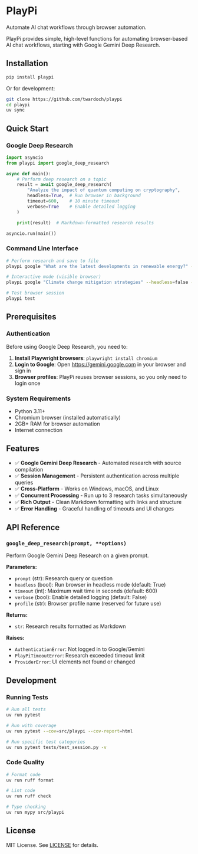 # PlayPi

Automate AI chat workflows through browser automation.

PlayPi provides simple, high-level functions for automating browser-based AI chat workflows, starting with Google Gemini Deep Research.

## Installation

```bash
pip install playpi
```

Or for development:

```bash
git clone https://github.com/twardoch/playpi
cd playpi
uv sync
```

## Quick Start

### Google Deep Research

```python
import asyncio
from playpi import google_deep_research

async def main():
    # Perform deep research on a topic
    result = await google_deep_research(
        "Analyze the impact of quantum computing on cryptography",
        headless=True,  # Run browser in background
        timeout=600,    # 10 minute timeout
        verbose=True    # Enable detailed logging
    )

    print(result)  # Markdown-formatted research results

asyncio.run(main())
```

### Command Line Interface

```bash
# Perform research and save to file
playpi google "What are the latest developments in renewable energy?" --output research.md

# Interactive mode (visible browser)
playpi google "Climate change mitigation strategies" --headless=false --verbose

# Test browser session
playpi test
```

## Prerequisites

### Authentication

Before using Google Deep Research, you need to:

1. **Install Playwright browsers**: `playwright install chromium`
2. **Login to Google**: Open https://gemini.google.com in your browser and sign in
3. **Browser profiles**: PlayPi reuses browser sessions, so you only need to login once

### System Requirements

- Python 3.11+
- Chromium browser (installed automatically)
- 2GB+ RAM for browser automation
- Internet connection

## Features

- ✅ **Google Gemini Deep Research** - Automated research with source compilation
- ✅ **Session Management** - Persistent authentication across multiple queries
- ✅ **Cross-Platform** - Works on Windows, macOS, and Linux
- ✅ **Concurrent Processing** - Run up to 3 research tasks simultaneously
- ✅ **Rich Output** - Clean Markdown formatting with links and structure
- ✅ **Error Handling** - Graceful handling of timeouts and UI changes

## API Reference

### `google_deep_research(prompt, **options)`

Perform Google Gemini Deep Research on a given prompt.

**Parameters:**
- `prompt` (str): Research query or question
- `headless` (bool): Run browser in headless mode (default: True)
- `timeout` (int): Maximum wait time in seconds (default: 600)
- `verbose` (bool): Enable detailed logging (default: False)
- `profile` (str): Browser profile name (reserved for future use)

**Returns:**
- `str`: Research results formatted as Markdown

**Raises:**
- `AuthenticationError`: Not logged in to Google/Gemini
- `PlayPiTimeoutError`: Research exceeded timeout limit
- `ProviderError`: UI elements not found or changed

## Development

### Running Tests

```bash
# Run all tests
uv run pytest

# Run with coverage
uv run pytest --cov=src/playpi --cov-report=html

# Run specific test categories
uv run pytest tests/test_session.py -v
```

### Code Quality

```bash
# Format code
uv run ruff format

# Lint code
uv run ruff check

# Type checking
uv run mypy src/playpi
```

## License

MIT License. See [LICENSE](LICENSE) for details.